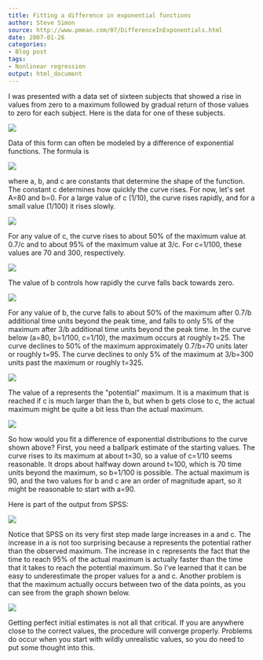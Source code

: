 ```yaml
---
title: Fitting a difference in exponential functions
author: Steve Simon
source: http://www.pmean.com/07/DifferenceInExponentials.html
date: 2007-01-26
categories:
- Blog post
tags:
- Nonlinear regression
output: html_document
---
```

I was presented with a data set of sixteen subjects that showed a rise
in values from zero to a maximum followed by gradual return of those
values to zero for each subject. Here is the data for one of these
subjects.

![](http://www.pmean.com/images/images/07/DifferenceInExponentials01.gif)

Data of this form can often be modeled by a difference of exponential
functions. The formula is

![](http://www.pmean.com/images/images/07/DifferenceInExponentials02.gif)

where a, b, and c are constants that determine the shape of the
function. The constant c determines how quickly the curve rises. For
now, let's set A=80 and b=0. For a large value of c (1/10), the curve
rises rapidly, and for a small value (1/100) it rises slowly.

![](http://www.pmean.com/images/images/07/DifferenceInExponentials03.gif)

For any value of c, the curve rises to about 50% of the maximum value at
0.7/c and to about 95% of the maximum value at 3/c. For c=1/100, these
values are 70 and 300, respectively.

![](http://www.pmean.com/images/images/07/DifferenceInExponentials04.gif)

The value of b controls how rapidly the curve falls back towards zero.

![](http://www.pmean.com/images/images/07/DifferenceInExponentials05.gif)

For any value of b, the curve falls to about 50% of the maximum after
0.7/b additional time units beyond the peak time, and falls to only 5%
of the maximum after 3/b additional time units beyond the peak time. In
the curve below (a=80, b=1/100, c=1/10), the maximum occurs at roughly
t=25. The curve declines to 50% of the maximum approximately 0.7/b=70
units later or roughly t=95. The curve declines to only 5% of the
maximum at 3/b=300 units past the maximum or roughly t=325.

![](http://www.pmean.com/images/images/07/DifferenceInExponentials06.gif)

The value of a represents the "potential" maximum. It is a maximum
that is reached if c is much larger than the b, but when b gets close to
c, the actual maximum might be quite a bit less than the actual maximum.

![](http://www.pmean.com/images/images/07/DifferenceInExponentials07.gif)

So how would you fit a difference of exponential distributions to the
curve shown above? First, you need a ballpark estimate of the starting
values. The curve rises to its maximum at about t=30, so a value of
c=1/10 seems reasonable. It drops about halfway down around t=100, which
is 70 time units beyond the maximum, so b=1/100 is possible. The actual
maximum is 90, and the two values for b and c are an order of magnitude
apart, so it might be reasonable to start with a=90.

Here is part of the output from SPSS:

![](http://www.pmean.com/images/images/07/DifferenceInExponentials08.gif)

Notice that SPSS on its very first step made large increases in a and c.
The increase in a is not too surprising because a represents the
potential rather than the observed maximum. The increase in c represents
the fact that the time to reach 95% of the actual maximum is actually
faster than the time that it takes to reach the potential maximum. So
I've learned that it can be easy to underestimate the proper values for
a and c. Another problem is that the maximum actually occurs between two
of the data points, as you can see from the graph shown below.

![](http://www.pmean.com/images/images/07/DifferenceInExponentials09.gif)

Getting perfect initial estimates is not all that critical. If you are
anywhere close to the correct values, the procedure will converge
properly. Problems do occur when you start with wildly unrealistic
values, so you do need to put some thought into this.
